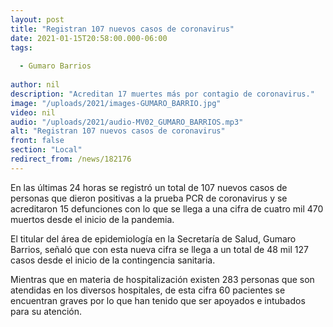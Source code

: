 ```yaml
---
layout: post
title: "Registran 107 nuevos casos de coronavirus"
date: 2021-01-15T20:58:00.000-06:00
tags:
  
  - Gumaro Barrios
  
author: nil
description: "Acreditan 17 muertes más por contagio de coronavirus."
image: "/uploads/2021/images-GUMARO_BARRIO.jpg"
video: nil
audio: "/uploads/2021/audio-MV02_GUMARO_BARRIOS.mp3"
alt: "Registran 107 nuevos casos de coronavirus"
front: false
section: "Local"
redirect_from: /news/182176
---
```


En las últimas 24 horas se registró un total de 107 nuevos casos de personas que dieron positivas a la prueba PCR de coronavirus y se acreditaron 15 defunciones con lo que se llega a una cifra de cuatro mil 470 muertos desde el inicio de la pandemia.

El titular del área de epidemiología en la Secretaría de Salud, Gumaro Barrios, señaló que con esta nueva cifra se llega a un total de 48 mil 127 casos desde el inicio de la contingencia sanitaria.

Mientras que en materia de hospitalización existen 283 personas que son atendidas en los diversos hospitales, de esta cifra 60 pacientes se encuentran graves por lo que han tenido que ser apoyados e intubados para su atención.
